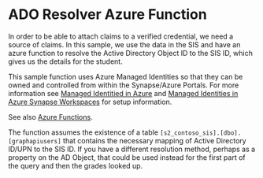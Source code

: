 # ADO Resolver Azure Function

In order to be able to attach claims to a verified credential, we need a source of claims. In this sample, we use the data in the SIS and have an azure function to resolve the Active Directory Object ID to the SIS ID, which gives us the details for the student.

This sample function uses Azure Managed Identities so that they can be owned and controlled from within the Synapse/Azure Portals. For more information see
[Managed Identitied in Azure](https://docs.microsoft.com/en-us/azure/active-directory/managed-identities-azure-resources/overview) and [Managed Identities in Azure Synapse Workspaces](https://docs.microsoft.com/en-us/azure/synapse-analytics/security/how-to-grant-workspace-managed-identity-permissions) for setup information.

See also [Azure Functions](https://docs.microsoft.com/en-us/azure/azure-functions/create-first-function-vs-code-csharp?tabs=in-process).

The function assumes the existence of a table ``[s2_contoso_sis].[dbo].[graphapiusers]`` that contains the necessary mapping of Active Directory ID/UPN to the SIS ID. If you have a different resolution method, perhaps as a property on the AD Object, that could be used instead for the first part of the query and then the grades looked up. 
          